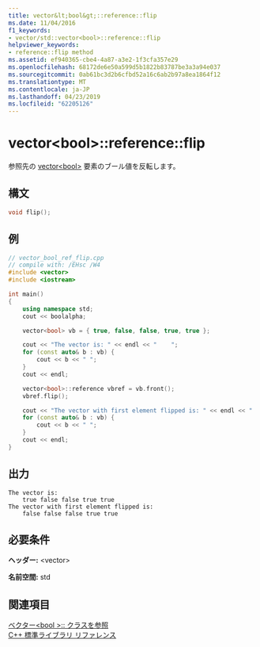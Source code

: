 ```yaml
---
title: vector&lt;bool&gt;::reference::flip
ms.date: 11/04/2016
f1_keywords:
- vector/std::vector<bool>::reference::flip
helpviewer_keywords:
- reference::flip method
ms.assetid: ef940365-cbe4-4a87-a3e2-1f3cfa357e29
ms.openlocfilehash: 68172de6e50a599d5b1822b83787be3a3a94e037
ms.sourcegitcommit: 0ab61bc3d2b6cfbd52a16c6ab2b97a8ea1864f12
ms.translationtype: MT
ms.contentlocale: ja-JP
ms.lasthandoff: 04/23/2019
ms.locfileid: "62205126"
---
```

# <a name="vectorltboolgtreferenceflip"></a>vector&lt;bool&gt;::reference::flip

参照先の [vector\<bool>](../standard-library/vector-bool-class.md) 要素のブール値を反転します。

## <a name="syntax"></a>構文

```cpp
void flip();
```

## <a name="example"></a>例

```cpp
// vector_bool_ref_flip.cpp
// compile with: /EHsc /W4
#include <vector>
#include <iostream>

int main()
{
    using namespace std;
    cout << boolalpha;

    vector<bool> vb = { true, false, false, true, true };

    cout << "The vector is: " << endl << "    ";
    for (const auto& b : vb) {
        cout << b << " ";
    }
    cout << endl;

    vector<bool>::reference vbref = vb.front();
    vbref.flip();

    cout << "The vector with first element flipped is: " << endl << "    ";
    for (const auto& b : vb) {
        cout << b << " ";
    }
    cout << endl;
}
```

## <a name="output"></a>出力

```Output
The vector is:
    true false false true true
The vector with first element flipped is:
    false false false true true
```

## <a name="requirements"></a>必要条件

**ヘッダー:** \<vector>

**名前空間:** std

## <a name="see-also"></a>関連項目

[ベクター\<bool >:: クラスを参照](../standard-library/vector-bool-reference-class.md)<br/>
[C++ 標準ライブラリ リファレンス](../standard-library/cpp-standard-library-reference.md)<br/>
